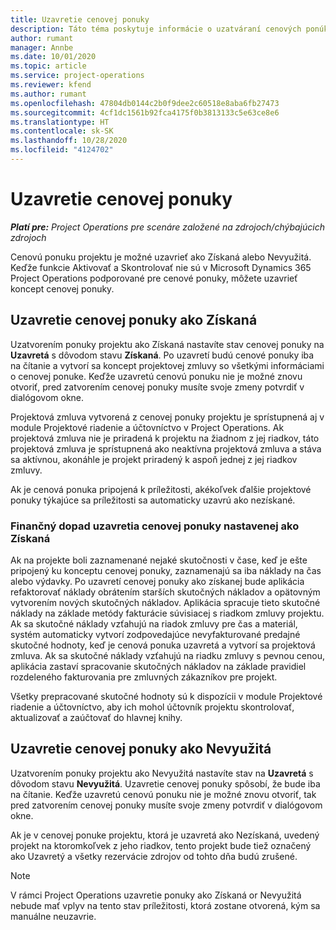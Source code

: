 ```yaml
---
title: Uzavretie cenovej ponuky
description: Táto téma poskytuje informácie o uzatváraní cenových ponúk v Project Operations.
author: rumant
manager: Annbe
ms.date: 10/01/2020
ms.topic: article
ms.service: project-operations
ms.reviewer: kfend
ms.author: rumant
ms.openlocfilehash: 47804db0144c2b0f9dee2c60518e8aba6fb27473
ms.sourcegitcommit: 4cf1dc1561b92fca4175f0b3813133c5e63ce8e6
ms.translationtype: HT
ms.contentlocale: sk-SK
ms.lasthandoff: 10/28/2020
ms.locfileid: "4124702"
---
```

# <a name="close-a-quote"></a>Uzavretie cenovej ponuky

_**Platí pre:** Project Operations pre scenáre založené na zdrojoch/chýbajúcich zdrojoch_

Cenovú ponuku projektu je možné uzavrieť ako Získaná alebo Nevyužitá. Keďže funkcie Aktivovať a Skontrolovať nie sú v Microsoft Dynamics 365 Project Operations podporované pre cenové ponuky, môžete uzavrieť koncept cenovej ponuky.

## <a name="close-a-quote-as-won"></a>Uzavretie cenovej ponuky ako Získaná

Uzatvorením ponuky projektu ako Získaná nastavíte stav cenovej ponuky na **Uzavretá** s dôvodom stavu **Získaná**. Po uzavretí budú cenové ponuky iba na čítanie a vytvorí sa koncept projektovej zmluvy so všetkými informáciami o cenovej ponuke. Keďže uzavretú cenovú ponuku nie je možné znovu otvoriť, pred zatvorením cenovej ponuky musíte svoje zmeny potvrdiť v dialógovom okne.

Projektová zmluva vytvorená z cenovej ponuky projektu je sprístupnená aj v module Projektové riadenie a účtovníctvo v Project Operations. Ak projektová zmluva nie je priradená k projektu na žiadnom z jej riadkov, táto projektová zmluva je sprístupnená ako neaktívna projektová zmluva a stáva sa aktívnou, akonáhle je projekt priradený k aspoň jednej z jej riadkov zmluvy.

Ak je cenová ponuka pripojená k príležitosti, akékoľvek ďalšie projektové ponuky týkajúce sa príležitosti sa automaticky uzavrú ako nezískané.

### <a name="financial-impact-of-closing-a-quote-as-won"></a>Finančný dopad uzavretia cenovej ponuky nastavenej ako Získaná

Ak na projekte boli zaznamenané nejaké skutočnosti v čase, keď je ešte pripojený ku konceptu cenovej ponuky, zaznamenajú sa iba náklady na čas alebo výdavky. Po uzavretí cenovej ponuky ako získanej bude aplikácia refaktorovať náklady obrátením starších skutočných nákladov a opätovným vytvorením nových skutočných nákladov. Aplikácia spracuje tieto skutočné náklady na základe metódy fakturácie súvisiacej s riadkom zmluvy projektu. Ak sa skutočné náklady vzťahujú na riadok zmluvy pre čas a materiál, systém automaticky vytvorí zodpovedajúce nevyfakturované predajné skutočné hodnoty, keď je cenová ponuka uzavretá a vytvorí sa projektová zmluva. Ak sa skutočné náklady vzťahujú na riadku zmluvy s pevnou cenou, aplikácia zastaví spracovanie skutočných nákladov na základe pravidiel rozdeleného fakturovania pre zmluvných zákazníkov pre projekt.

Všetky prepracované skutočné hodnoty sú k dispozícii v module Projektové riadenie a účtovníctvo, aby ich mohol účtovník projektu skontrolovať, aktualizovať a zaúčtovať do hlavnej knihy. 

## <a name="close-a-quote-as-lost"></a>Uzavretie cenovej ponuky ako Nevyužitá

Uzatvorením ponuky projektu ako Nevyužitá nastavíte stav na **Uzavretá** s dôvodom stavu **Nevyužitá**. Uzavretie cenovej ponuky spôsobí, že bude iba na čítanie. Keďže uzavretú cenovú ponuku nie je možné znovu otvoriť, tak pred zatvorením cenovej ponuky musíte svoje zmeny potvrdiť v dialógovom okne.

Ak je v cenovej ponuke projektu, ktorá je uzavretá ako Nezískaná, uvedený projekt na ktoromkoľvek z jeho riadkov, tento projekt bude tiež označený ako Uzavretý a všetky rezervácie zdrojov od tohto dňa budú zrušené.

> [!NOTE]
> V rámci Project Operations uzavretie ponuky ako Získaná or Nevyužitá nebude mať vplyv na tento stav príležitosti, ktorá zostane otvorená, kým sa manuálne neuzavrie.
